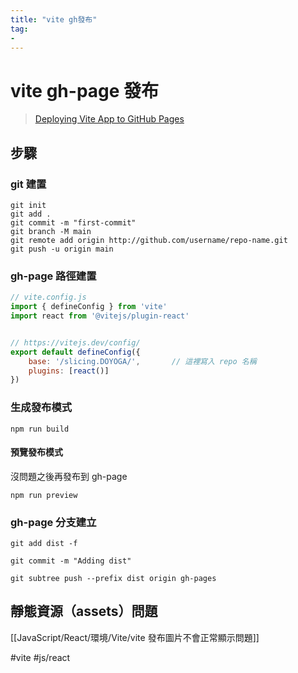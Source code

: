 ```yaml
---
title: "vite gh發布"
tag: 
- 
---
```

# vite gh-page 發布
>[Deploying Vite App to GitHub Pages](https://dev.to/shashannkbawa/deploying-vite-app-to-github-pages-3ane)
## 步驟
### git 建置
```shell
git init
git add .
git commit -m "first-commit"
git branch -M main
git remote add origin http://github.com/username/repo-name.git
git push -u origin main
```

### gh-page 路徑建置
```js
// vite.config.js
import { defineConfig } from 'vite'
import react from '@vitejs/plugin-react'


// https://vitejs.dev/config/
export default defineConfig({
	base: '/slicing.DOYOGA/',		// 這裡寫入 repo 名稱
	plugins: [react()]
})
```

### 生成發布模式
```shell
npm run build
```
#### 預覽發布模式
沒問題之後再發布到 gh-page
```shell
npm run preview
```

### gh-page 分支建立
```shell
git add dist -f
```

```shell
git commit -m "Adding dist"
```

```shell
git subtree push --prefix dist origin gh-pages
```

## 靜態資源（assets）問題
[[JavaScript/React/環境/Vite/vite 發布圖片不會正常顯示問題]]

#vite #js/react 